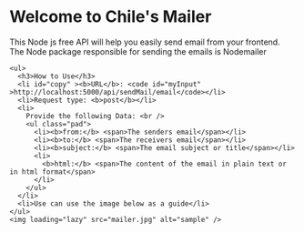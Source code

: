 <h1>Welcome to Chile's Mailer</h1>
    <p>
      This Node js free API will help you easily send email from your frontend. The Node package responsible for sending the emails is Nodemailer
    </p>

    <ul>
      <h3>How to Use</h3>
      <li id="copy" ><b>URL</b>: <code id="myInput" >http://localhost:5000/api/sendMail/email</code></li>
      <li>Request type: <b>post</b></li>
      <li>
        Provide the following Data: <br />
        <ul class="pad">
          <li><b>from:</b> <span>The senders email</span></li>
          <li><b>to:</b> <span>The receivers email</span></li>
          <li><b>subject:</b> <span>The email subject or title</span></li>
          <li>
            <b>html:</b> <span>The content of the email in plain text or in html format</span>
          </li>
        </ul>
      </li>
      <li>Use can use the image below as a guide</li>
    </ul>
    <img loading="lazy" src="mailer.jpg" alt="sample" />

